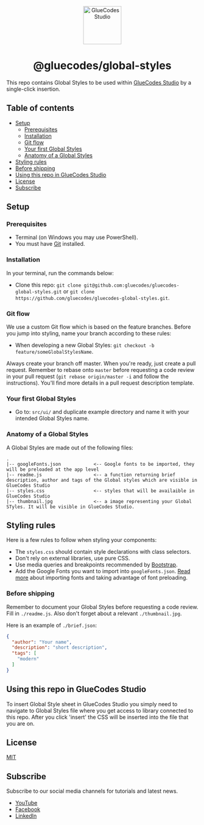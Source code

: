 <p align="center"><a href="https://www.glue.codes" target="_blank" rel="noopener noreferrer"><img width="100" src="https://github.com/gluecodes/gluecodes-widgets/blob/master/mediaFiles/logo.png" alt="GlueCodes Studio"></a></p>

<h1 align="center">@gluecodes/global-styles</h1>

This repo contains Global Styles to be used within [GlueCodes Studio](https://www.glue.codes) by a single-click insertion.

## Table of contents
- [Setup](#setup)
  - [Prerequisites](#prerequisites)
  - [Installation](#installation)
  - [Git flow](#git-flow)
  - [Your first Global Styles](#your-first-global-styles)
  - [Anatomy of a Global Styles](#anatomy-of-global-styles)
- [Styling rules](#styling-rules)
- [Before shipping](#before-shipping)
- [Using this repo in GlueCodes Studio](#using-this-repo-in-glueCodes-studio)
- [License](#license)
- [Subscribe](#subscribe)

## Setup

### Prerequisites

- Terminal (on Windows you may use PowerShell).
- You must have [Git](https://git-scm.com/book/en/v2/Getting-Started-Installing-Git) installed.

### Installation

In your terminal, run the commands below:

- Clone this repo: `git clone git@github.com:gluecodes/gluecodes-global-styles.git` or `git clone https://github.com/gluecodes/gluecodes-global-styles.git`.

### Git flow

We use a custom Git flow which is based on the feature branches. Before you jump into styling, name your branch according to these rules:

- When developing a new Global Styles: `git checkout -b feature/someGlobalStylesName`.

Always create your branch off master. When you're ready, just create a pull request. Remember to rebase onto `master` before requesting a code review in your pull request (`git rebase origin/master -i` and follow the instructions). You'll find more details in a pull request description template.

### Your first Global Styles

- Go to: `src/ui/` and duplicate example directory and name it with your intended Global Styles name.

### Anatomy of a Global Styles

A Global Styles are made out of the following files:

```
.
|-- googleFonts.json            <-- Google fonts to be imported, they will be preloaded at the app level
|-- readme.js                   <-- a function returning brief description, author and tags of the Global styles which are visible in GlueCodes Studio
|-- styles.css                  <-- styles that will be availaible in GlueCodes Studio
|-- thumbnail.jpg               <-- a image representing your Global STyles. It will be visible in GlueCodes Studio.
```

## Styling rules

Here is a few rules to follow when styling your components:

- The `styles.css` should contain style declarations with class selectors.
- Don't rely on external libraries, use pure CSS.
- Use media queries and breakpoints recommended by [Bootstrap](https://getbootstrap.com/docs/4.0/layout/overview/).
- Add the Google Fonts you want to import into `googleFonts.json`. [Read more](https://github.com/gluecodes/gluecodes-widgets/blob/master/googleFonts.md) about importing fonts and taking advantage of font preloading.

### Before shipping

Remember to document your Global Styles before requesting a code review. Fill in `./readme.js`. Also don't forget about a relevant  `./thumbnail.jpg`.

Here is an example of `./brief.json`:

```json
{
  "author": "Your name",
  "description": "short description",
  "tags": [
    "modern"
  ]
}
```

## Using this repo in GlueCodes Studio

To insert Global Style sheet in GlueCodes Studio you simply need to navigate to Global Styles file where you get access to library connected to this repo. After you click 'insert' the CSS will be inserted into the file that you are on. 

## License

[MIT](https://github.com/gluecodes/gluecodes-widgets/blob/master/LICENSE)

## Subscribe

Subscribe to our social media channels for tutorials and latest news.

- [YouTube](https://www.youtube.com/channel/UCDtO8rCRAYyzM6pRXy39__A)
- [Facebook](https://www.facebook.com/groups/gluecodesstudio)
- [LinkedIn](https://www.linkedin.com/company/gluecodes)